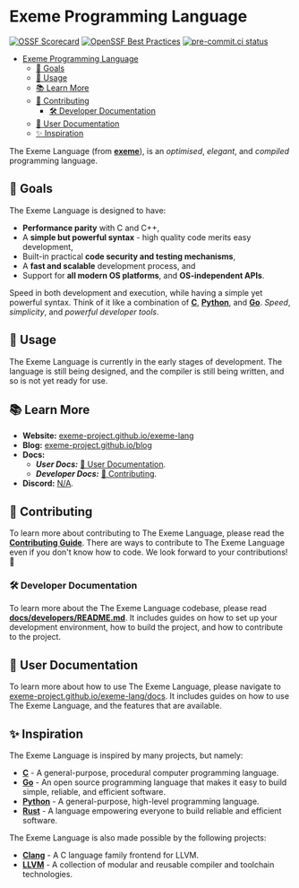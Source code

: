 # Exeme Programming Language

[![OSSF Scorecard](https://img.shields.io/ossf-scorecard/github.com/exeme-project/exeme-lang?label=openssf%20scorecard&style=flat)](https://api.securityscorecards.dev/projects/github.com/exeme-project/exeme-lang)
[![OpenSSF Best Practices](https://www.bestpractices.dev/projects/8038/badge)](https://www.bestpractices.dev/projects/8038)
[![pre-commit.ci status](https://results.pre-commit.ci/badge/github/exeme-project/exeme-lang/main.svg)](https://results.pre-commit.ci/latest/github/exeme-project/exeme-lang/main)

- [Exeme Programming Language](#exeme-programming-language)
  - [🎯 Goals](#-goals)
  - [👀 Usage](#-usage)
  - [📚 Learn More](#-learn-more)
  - [🌟 Contributing](#-contributing)
    - [🛠️ Developer Documentation](#️-developer-documentation)
  - [👤 User Documentation](#-user-documentation)
  - [✨ Inspiration](#-inspiration)

The Exeme Language (from [**exeme**](https://www.collinsdictionary.com/dictionary/english/exeme)), is an *optimised*, *elegant*, and *compiled* programming language.

## 🎯 Goals

The Exeme Language is designed to have:

* **Performance parity** with C and C++,
* A **simple but powerful syntax** - high quality code merits easy development,
* Built-in practical **code security and testing mechanisms**,
* A **fast and scalable** development process, and
* Support for **all modern OS platforms**, and **OS-independent APIs**.

Speed in both development and execution, while having a simple yet powerful syntax. Think of it like a combination of [**C**](https://en.wikipedia.org/wiki/C_(programming_language)), [**Python**](https://www.python.org/), and [**Go**](https://go.dev/). *Speed*, *simplicity*, and *powerful developer tools*.

## 👀 Usage

The Exeme Language is currently in the early stages of development. The language is still being designed, and the compiler is still being written, and so is not yet ready for use.

## 📚 Learn More

- **Website:** [exeme-project.github.io/exeme-lang](https://exeme-project.github.io/exeme-lang)
- **Blog:** [exeme-project.github.io/blog](https://exeme-project.github.io/blog)
- **Docs:**
  - **_User Docs:_** [👤 User Documentation](#-user-documentation).
  - **_Developer Docs:_** [🌟 Contributing](#-contributing).
- **Discord:** [N/A](https://discord.com/).

## 🌟 Contributing

To learn more about contributing to The Exeme Language, please read the [**Contributing Guide**](CONTRIBUTING.md). There are ways to contribute to The Exeme Language even if you don't know how to code. We look forward to your contributions! 🚀

### 🛠️ Developer Documentation

To learn more about the The Exeme Language codebase, please read [**docs/developers/README.md**](docs/developers/README.md). It includes guides on how to set up your development environment, how to build the project, and how to contribute to the project.

## 👤 User Documentation

To learn more about how to use The Exeme Language, please navigate to [exeme-project.github.io/exeme-lang/docs](https://exeme-project.github.io/exeme-lang/docs). It includes guides on how to use The Exeme Language, and the features that are available.

## ✨ Inspiration

The Exeme Language is inspired by many projects, but namely:

- [**C**](https://en.wikipedia.org/wiki/C_(programming_language)) - A general-purpose, procedural computer programming language.
- [**Go**](https://go.dev/) - An open source programming language that makes it easy to build simple, reliable, and efficient software.
- [**Python**](https://www.python.org/) - A general-purpose, high-level programming language.
- [**Rust**](https://www.rust-lang.org/) - A language empowering everyone to build reliable and efficient software.

The Exeme Language is also made possible by the following projects:

- [**Clang**](https://clang.llvm.org/) - A C language family frontend for LLVM.
- [**LLVM**](https://llvm.org/) - A collection of modular and reusable compiler and toolchain technologies.
